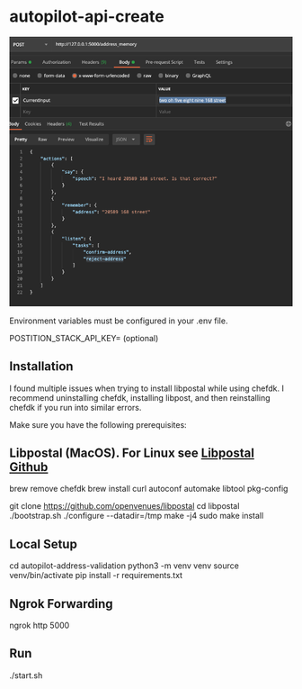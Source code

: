 # autopilot-api-create

![Screenshot](/images/ActionsJSON.png)

Environment variables must be configured in your .env file.

POSTITION_STACK_API_KEY= (optional)

Installation
------------
I found multiple issues when trying to install libpostal while using chefdk. I recommend uninstalling chefdk, installing libpost, and then reinstalling chefdk if you run into similar errors.

Make sure you have the following prerequisites:

## Libpostal (MacOS). For Linux see [Libpostal Github](https://github.com/openvenues/libpostal)
brew remove chefdk
brew install curl autoconf automake libtool pkg-config

git clone https://github.com/openvenues/libpostal
cd libpostal
./bootstrap.sh
./configure --datadir=/tmp
make -j4
sudo make install

## Local Setup

cd autopilot-address-validation
python3 -m venv venv
source venv/bin/activate
pip install -r requirements.txt

## Ngrok Forwarding

ngrok http 5000

## Run 

./start.sh
